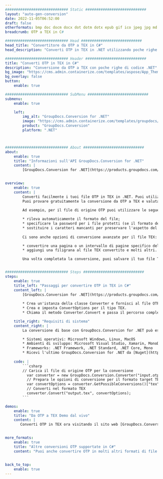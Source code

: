 ```yaml
---
############################# Static ############################
layout: "auto-gen-conversion"
date: 2022-11-05T06:52:00
draft: false
otherformats: bmp doc docm docx dot dotm dotx epub gif ico jpeg jpg md odt ott pdf png psd rtf tex tif tiff txt xps
breadcrumb: OTP a TEX in C#

############################# Head ############################
head_title: "Convertitore da OTP a TEX in C#"
head_description: "Converti OTP in TEX in .NET utilizzando poche righe di codice. Utilizza l'API di conversione dei documenti di GroupDocs per convertire oltre 160 formati di file."

############################# Header ############################
title: "Converti OTP in TEX in C#"
description: "Conversione da OTP a TEX con poche righe di codice .NET"
bg_image: "https://cms.admin.containerize.com/templates/aspose/App_Themes/V3/images/bg/header1.png"
bg_overlay: false
button:
    enable: true

############################# SubMenu ############################
submenu:
    enable: true

    left:
        img_alt: "GroupDocs.Conversion for .NET"
        image: "https://cms.admin.containerize.com/templates/groupdocs/images/product-logos/90x90-noborder/groupdocs-conversion-net.png"
        product: "GroupDocs.Conversion"
        platform: ".NET"



############################# About ############################
about:
    enable: true
    title: "Informazioni sull'API GroupDocs.Conversion for .NET"
    content: |
        [GroupDocs.Conversion for .NET](https://products.groupdocs.com/conversion/net/) può essere utilizzato per convertire Microsoft Word, Excel, PowerPoint, PDF, Visio e altri formati. GroupDocs.Conversion è un'API standalone adatta per sistemi interni e back-end in cui sono richieste prestazioni elevate. Non dipende da alcun software come Microsoft o Open Office.
    

overview:
    enable: true
    content: |
        Converti facilmente i tuoi file OTP in TEX in .NET. Puoi utilizzare solo un paio di righe di codice C# in qualsiasi piattaforma a tua scelta come: Windows, Linux, macOS.
        Puoi provare gratuitamente la conversione da OTP a TEX e valutare la qualità dei risultati della conversione. Insieme a semplici scenari di conversione di file, puoi provare opzioni più avanzate per caricare il file di origine OTP e per salvare il risultato di output TEX. 
        
        Ad esempio, per il file di origine OTP puoi utilizzare le seguenti opzioni di caricamento:

        * rileva automaticamente il formato del file;
        * specificare la password per i file protetti (se il formato del file lo supporta);
        * sostituire i caratteri mancanti per preservare l'aspetto del documento.
        
        Ci sono anche opzioni di conversione avanzate per il file TEX:

        * convertire una pagina o un intervallo di pagine specifico del documento;
        * aggiungi una filigrana al file TEX convertito e molti altri.

        Una volta completata la conversione, puoi salvare il tuo file TEX nel percorso del file locale o in qualsiasi archivio di terze parti come FTP, Amazon S3, Google Drive, Dropbox ecc. Nota: per convertire OTP in {{ TO}} non è necessario alcun software aggiuntivo installato, come MS Office, Open Office, Adobe Acrobat Reader ecc.


############################# Steps ############################
steps:
    enable: true
    title_left: "Passaggi per convertire OTP in TEX in C#"
    content_left: |
        [GroupDocs.Conversion for .NET](https://products.groupdocs.com/conversion/net/) consente agli sviluppatori di convertire facilmente un file OTP in TEX con poche righe di codice.
        
        * Crea un'istanza della classe Converter e fornisci al file OTP il percorso completo
        * Crea e imposta ConvertOptions per il tipo TEX.
        * Chiama il metodo Converter.Convert e passa il percorso completo e il formato (TEX) come parametro

    title_right: "Requisiti di sistema"
    content_right: |
        La conversione di base con GroupDocs.Conversion for .NET può essere eseguita in pochi semplici passaggi. Le nostre API sono supportate su tutte le principali piattaforme e sistemi operativi. Prima di eseguire il codice seguente, assicurati di avere i seguenti prerequisiti installati sul tuo sistema.

        * Sistemi operativi: Microsoft Windows, Linux, MacOS
        * Ambienti di sviluppo: Microsoft Visual Studio, Xamarin, MonoDevelop
        * Frameworks: .NET Framework, .NET Standard, .NET Core, Mono
        * Ricevi l'ultimo GroupDocs.Conversion for .NET da [Nuget](https://www.nuget.org/packages/groupdocs.conversion)
         
    code: |
        ```csharp    
        // Carica il file di origine OTP per la conversione
          var converter = new GroupDocs.Conversion.Converter("input.otp");
          // Prepara le opzioni di conversione per il formato target TEX
          var convertOptions = converter.GetPossibleConversions()["tex"].ConvertOptions;
          // Converti nel formato TEX
          converter.Convert("output.tex", convertOptions);
        ```

demos:
    enable: true
    title: "Da OTP a TEX Demo dal vivo"
    content: |
       Converti OTP in TEX ora visitando il sito web [GroupDocs.Conversion App](https://products.groupdocs.app/conversion/family). La demo online presenta i seguenti vantaggi
          

more_formats:
    enable: true
    title: "Altre conversioni OTP supportate in C#"
    content: "Puoi anche convertire OTP in molti altri formati di file. Si prega di consultare l'elenco di seguito."
       
       
back_to_top:
    enable: true
---
```

